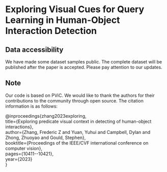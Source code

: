 # Exploring Visual Cues for Query Learning in Human-Object Interaction Detection

## Data accessibility
We have made some dataset samples public. The complete dataset will be published after the paper is accepted. Please pay attention to our updates.

## Note
Our code is based on PViC. We would like to thank the authors for their contributions to the community through open source. The citation information is as follows:

@inproceedings{zhang2023exploring,  
title={Exploring predicate visual context in detecting of human-object interactions},  
author={Zhang, Frederic Z and Yuan, Yuhui and Campbell, Dylan and Zhong, Zhuoyao and Gould, Stephen},  
booktitle={Proceedings of the IEEE/CVF international conference on computer vision},  
pages={10411--10421},  
year={2023}  
}
